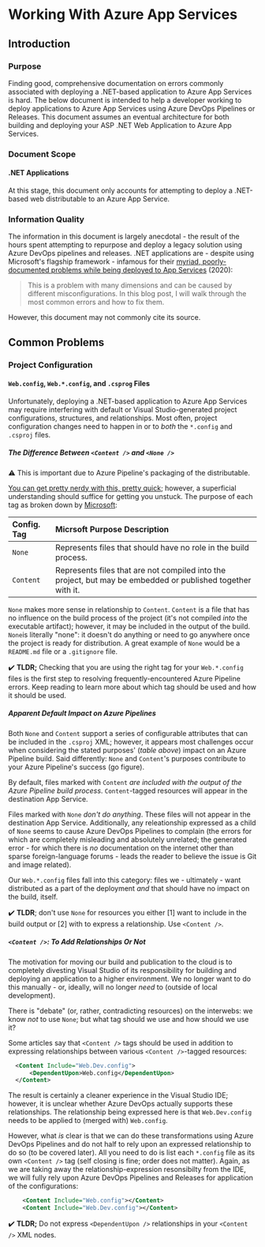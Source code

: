 # Working With Azure App Services

## Introduction

### Purpose

Finding good, comprehensive documentation on errors commonly associated with deploying a .NET-based application to Azure App Services is hard. The below document is intended to help a developer working to deploy applications to Azure App Services using Azure DevOps Pipelines or Releases. This document assumes an eventual architecture for both building and deploying your ASP .NET Web Application to Azure App Services.

### Document Scope

#### .NET Applications

At this stage, this document only accounts for attempting to deploy a .NET-based web distributable to an Azure App Service. 

### Information Quality

The information in this document is largely anecdotal - the result of the hours spent attempting to repurpose and deploy a legacy solution using Azure DevOps pipelines and releases. .NET applications are - despite using Microsoft's flagship framework - infamous for their [myriad, poorly-documented problems while being deployed to App Services](http://www.herlitz.nu/2020/01/10/web.config-transforms-not-working-in-azure-devops-pipeline/) (2020):

> This is a problem with many dimensions and can be caused by different misconfigurations. In this blog post, I will walk through the most common errors and how to fix them.

However, this document may not commonly cite its source.

## Common Problems

### Project Configuration

#### `Web.config`, `Web.*.config`, and `.csprog` Files

Unfortunately, deploying a .NET-based application to Azure App Services may require interfering with default or Visual Studio-generated project configurations, structures, and relationships. Most often, project configuration changes need to happen in or to _both_ the `*.config` and `.csproj` files.

##### The Difference Between `<Content />` and `<None />` 

:warning: This is important due to Azure Pipeline's packaging of the distributable.

[You can get pretty nerdy with this, pretty quick](https://stackoverflow.com/questions/41754602/whats-the-difference-between-content-and-none-when-always-copy-to-output-direc); however, a superficial understanding should suffice for getting you unstuck. The purpose of each tag as broken down by [Microsoft](https://docs.microsoft.com/en-us/visualstudio/msbuild/common-msbuild-project-items?view=vs-2019#none):

| Config. Tag | Micrsoft Purpose Description |
| :----       | :---- |
| `None`      | Represents files that should have no role in the build process. |
| `Content`   | Represents files that are not compiled into the project, but may be embedded or published together with it. |

`None` makes more sense in relationship to `Content`. `Content` is a file that has no influence on the build process of the project (it's not compiled _into_ the executable artifact); however, it may be included in the output of the build. `None`is literally "none": it doesn't do anything or need to go anywhere once the project is ready for distribution. A great example of `None` would be a `README.md` file or a `.gitignore` file.

:heavy_check_mark: **TLDR;** Checking that you are using the right tag for your `Web.*.config` files is the first step to resolving frequently-encountered Azure Pipeline errors. Keep reading to learn more about which tag should be used and how it should be used.

##### Apparent Default Impact on Azure Pipelines 

Both `None` and `Content` support a series of configurable attributes that can be included in the `.csproj` XML; however, it appears most challenges occur when considering the stated purposes' (_table above_) impact on an Azure Pipeline build. Said differently: `None` and `Content`'s purposes contribute to your Azure Pipeline's success (go figure).

By default, files marked with `Content` _are included with the output of the Azure Pipeline build process_. `Content`-tagged resources will appear in the destination App Service.

Files marked with `None` _don't do anything_. These files will not appear in the destination App Service. Additionally, any releationship expressed as a child of `None` seems to cause Azure DevOps Pipelines to complain (the errors for which are completely misleading and absolutely unrelated; the generated error - for which there is _no_ documentation on the internet other than sparse foreign-language forums - leads the reader to believe the issue is Git and image related).

Our `Web.*.config` files fall into this category: files we - ultimately - want distributed as a part of the deployment _and_ that should have no impact on the build, itself.

:heavy_check_mark: **TLDR**; don't use `None` for resources you either [1] want to include in the build output or [2] with to express a relationship. Use `<Content />`.

##### `<Content />`: To Add Relationships Or Not

The motivation for moving our build and publication to the cloud is to completely divesting Visual Studio of its responsibility for building and deploying an application to a higher environment. We no longer want to do this manually - or, ideally, will no longer _need_ to (outside of local development).

There is "debate" (or, rather, contradicting resources) on the interwebs: we know _not_ to use `None`; but what tag should we use and how should we use it?

Some articles say that `<Content />` tags should be used in addition to expressing relationships between various `<Content />`-tagged resources:

```xml
  <Content Include="Web.Dev.config">
	  <DependentUpon>Web.config</DependentUpon>
  </Content>
```

The result is certainly a cleaner experience in the Visual Studio IDE; however, it is unclear whether Azure DevOps actually supports these relationships. The relationship being expressed here is that `Web.Dev.config` needs to be applied to (merged with) `Web.config`. 

However, what _is_ clear is that we can do these transformations using Azure DevOps Pipelines and do not half to rely upon an expressed relationship to do so (to be covered later). All you need to do is list each `*.config` file as its own `<Content />` tag (self closing is fine; order does not matter). Again, as we are taking away the relationship-expression resonsibilty from the IDE, we will fully rely upon Azure DevOps Pipelines and Releases for application of the configurations:

```xml
	<Content Include="Web.config"></Content>
	<Content Include="Web.Dev.config"></Content>
```

:heavy_check_mark: **TLDR;** Do not express `<DependentUpon />` relationships in your `<Content />` XML nodes.



